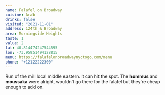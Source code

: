 ```yaml
---
name: Falafel on Broadway
cuisine: Arab
drinks: false
visited: "2021-11-01"
address: 124th & Broadway
area: Morningside Heights
taste: 1
value: 2
lat: 40.814474247544595
lon: -73.95951494128815
menu: https://falafelonbroadwaynyctogo.com/menu
phone: "+12122222300"
---
```


Run of the mill local middle eastern. It can hit the spot. The **hummus** and **moussaka** were alright, wouldn't go there for the falafel but they're cheap enough to add on.
